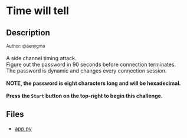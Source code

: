 # Time will tell

## Description

<small>Author: @aenygma</small><br><br>A side channel timing attack. <br> Figure out the password in 90 seconds before connection terminates. <br> The password is dynamic and changes every connection session. <br>
<br><b>NOTE, the password is eight characters long and will be hexadecimal.</b> <br><br> <b>Press the <code>Start</code> button on the top-right to begin this challenge.</b>


## Files

* [app.py](files/app.py)

